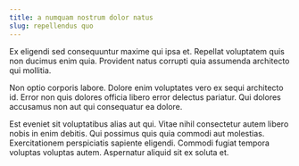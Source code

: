 ```yaml
---
title: a numquam nostrum dolor natus
slug: repellendus quo
---
```


Ex eligendi sed consequuntur maxime qui ipsa et. Repellat voluptatem quis non ducimus enim quia. Provident natus corrupti quia assumenda architecto qui mollitia.

Non optio corporis labore. Dolore enim voluptates vero ex sequi architecto id. Error non quis dolores officia libero error delectus pariatur. Qui dolores accusamus non aut qui consequatur ea dolore.

Est eveniet sit voluptatibus alias aut qui. Vitae nihil consectetur autem libero nobis in enim debitis. Qui possimus quis quia commodi aut molestias. Exercitationem perspiciatis sapiente eligendi. Commodi fugiat tempora voluptas voluptas autem. Aspernatur aliquid sit ex soluta et.
